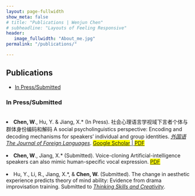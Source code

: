 ```yaml
---
layout: page-fullwidth
show_meta: false
# title: "Publications | Wenjun Chen"
# subheadline: "Layouts of Feeling Responsive"
header:
   image_fullwidth: "About_me.jpg"
permalink: "/publications/"

---
```

<!-- https://raw.githubusercontent.com/wenjunchen29/web/ca227c12e296d8d1493b3843cd8d55ba830add7f/images/logo.png -->

<div id="publications">
  <h2>Publications</h2>
  <ul>
    <li><a href="#In Press / 2023">In Press/Submitted</a></li>
    <!-- <li><a href="#2022">2022</a></li>
    <li><a href="#2021">2021</a></li>
    <li><a href="#2020">2020</a></li> -->
  </ul>
  <h3 id="In Press / 2023">In Press/Submitted</h3>
  <u1>
    <br><li><strong>Chen, W</strong>., Hu, Y. & Jiang, X.* (In Press). 社会心理语言学视域下言者个体与群体身份编码和解码 A social psycholinguistics perspective: Encoding and decoding mechanisms for speakers’ individual and group identities. <a href="http://jfl.shisu.edu.cn/CN/1004-5139/home.shtml" target="_blank"><em>外国语 The Journal of Foreign Languages</em></a>. 
    <a href="https://scholar.google.co.uk/citations?view_op=view_citation&hl=zh-TW&user=iF2CM7sAAAAJ&sortby=pubdate&citation_for_view=iF2CM7sAAAAJ:DwWRdx-KAo4C" target="_blank"><span style="background-color:yellow">Google Scholar</span> | <a href="{{ site.url }}{{ site.baseurl }}/files/2023_A social psycholinguistics perspective Encoding and decoding mechanisms for speakers’ individual and group identities_EN&CN" target="_blank"><span style="background-color:yellow">PDF</span></a><br><br>
    <li><strong>Chen, W</strong>., Jiang, X.* (Submitted). Voice-cloning Artificial-intelligence speakers can also mimic human-specific vocal expression. <a href="{{ site.url }}{{ site.baseurl }}/files/2023_Voice-cloning Artificial-intelligence speakers can also mimic human-specific vocal expression" target="_blank"><span style="background-color:yellow">PDF</span></a><br><br>    
    <li> Hu, Y., Li, R., Jiang, X.*, & <strong>Chen, W.</strong> (Submitted). The change in aesthetic experience predicts theory of mind ability: Evidence from drama improvisation training. Submitted to <a href="https://www.sciencedirect.com/journal/thinking-skills-and-creativity" target="_blank"><em>Thinking Skills and Creativity</em></a>.  



  <u1>
  <!-- </ul>
  <h3 id="2022">2022</h3>
  <ul>
    <li>Bara, I., Binney, R. J., & Ramsey, R. (2022). Investigating the Role of Working Memory Resources across Aesthetic and Non-Aesthetic Judgments. Quarterly Journal of Experimental Psychology. <a href="pdf">pdf</a>  <a href="doi">doi</a>  <a href="Open Science Framework">Open Science Framework</a>  <a href="preprint">preprint</a></li>
  </ul>
  <h3 id="2021">2021</h3>
  <ul>
    <li>Bara, I., Darda, K. M., Kurz, A. S., & Ramsey, R. (2021). Functional Specificity and Neural Integration in the Aesthetic Appreciation of Artworks with Implied Motion. European Journal of Neuroscience. <a href="pdf">pdf</a>  <a href="doi">doi</a>  <a href="Open Science Framework">Open Science Framework</a>  <a href="preprint">preprint</a></li>
  </ul> -->
